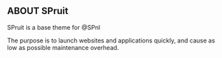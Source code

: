 ABOUT SPruit
-----------

SPruit is a base theme for @SPnl

The purpose is to launch websites and applications quickly, and cause as low as possible maintenance overhead.